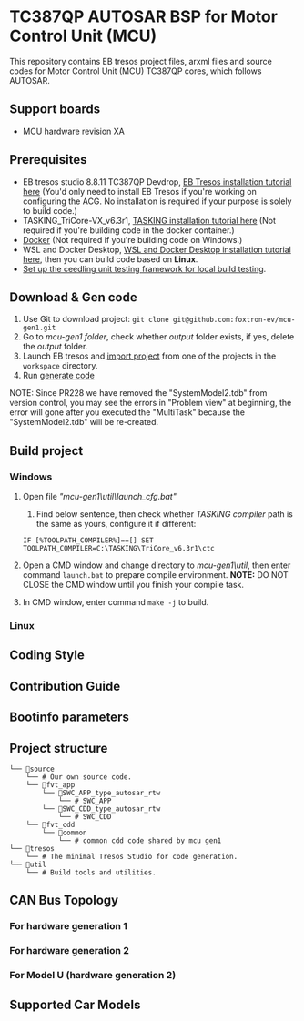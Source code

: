 # TC387QP AUTOSAR BSP for Motor Control Unit (MCU)
This repository contains EB tresos project files, arxml files and source codes for Motor Control Unit (MCU) TC387QP cores, which follows AUTOSAR.

## Support boards
- MCU hardware revision XA

## Prerequisites
- EB tresos studio 8.8.11 TC387QP Devdrop, [EB Tresos installation tutorial here](https://foxtronev.atlassian.net/wiki/spaces/FDC/pages/53543203/Install+EB+tresos+studio) (You'd only need to install EB Tresos if you're working on configuring the ACG. No installation is required if your purpose is solely to build code.)
- TASKING_TriCore-VX_v6.3r1, [TASKING installation tutorial here](https://foxtronev.atlassian.net/wiki/spaces/FDC/pages/667910313/Tasking+compiler) (Not required if you're building code in the docker container.)
- [Docker](https://docs.docker.com/engine/install/) (Not required if you're building code on Windows.)
- WSL and Docker Desktop, [WSL and Docker Desktop installation tutorial here](https://foxtronev.atlassian.net/wiki/spaces/FDC/pages/281444400/Install+WSL+and+Docker+Desktop), then you can build code based on **Linux**.
- [Set up the ceedling unit testing framework for local build testing](#ceedling-setup).

## Download & Gen code
1. Use Git to download project: `git clone git@github.com:foxtron-ev/mcu-gen1.git`
2. Go to *mcu-gen1 folder*, check whether *output* folder exists, if yes, delete the *output* folder.
3. Launch EB tresos and [import project](https://foxtronev.atlassian.net/wiki/spaces/FDC/pages/53543214/Import+project) from one of the projects in the `workspace` directory.
4. Run [generate code](https://foxtronev.atlassian.net/wiki/spaces/FDC/pages/102400001/Generate+code+from+Imported+project+For+ACP8.8.7+with+GHS+complier)

NOTE: Since PR228 we have removed the "SystemModel2.tdb" from version control, you may see the errors in "Problem view" at beginning, the error will gone after you executed the "MultiTask" because the "SystemModel2.tdb" will be re-created.

## Build project

### Windows

1. Open file *"mcu-gen1\util\launch_cfg.bat"*
    1. Find below sentence, then check whether *TASKING compiler* path is the same as yours, configure it if different:

    ```
    IF [%TOOLPATH_COMPILER%]==[] SET TOOLPATH_COMPILER=C:\TASKING\TriCore_v6.3r1\ctc
    ```

2. Open a CMD window and change directory to *mcu-gen1\util*, then enter command `launch.bat` to prepare compile environment.
**NOTE:** DO NOT CLOSE the CMD window until you finish your compile task.
3. In CMD window, enter command `make -j` to build.

### Linux


## Coding Style


## Contribution Guide


## Bootinfo parameters


## Project structure
```    	    
└── 📁source
    └── # Our own source code.
    └── 📁fvt_app
        └── 📁SWC_APP_type_autosar_rtw
            └── # SWC_APP
        └── 📁SWC_CDD_type_autosar_rtw
            └── # SWC_CDD          			
    └── 📁fvt_cdd
        └── 📁common
            └── # common cdd code shared by mcu gen1
└── 📁tresos
    └── # The minimal Tresos Studio for code generation.
└── 📁util
    └── # Build tools and utilities.        		
```


## CAN Bus Topology

### For hardware generation 1


### For hardware generation 2


### For Model U (hardware generation 2)


## Supported Car Models

